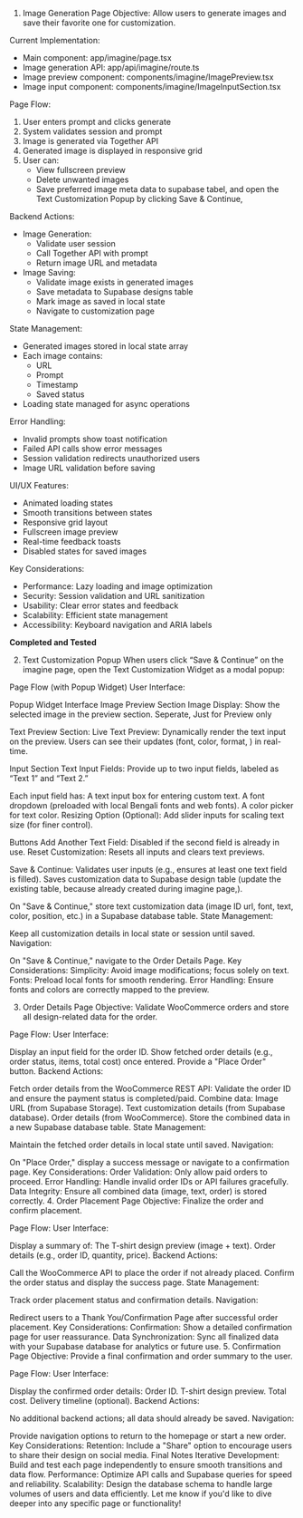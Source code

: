 1. Image Generation Page
Objective: Allow users to generate images and save their favorite one for customization.

Current Implementation:
- Main component: app/imagine/page.tsx
- Image generation API: app/api/imagine/route.ts
- Image preview component: components/imagine/ImagePreview.tsx
- Image input component: components/imagine/ImageInputSection.tsx

Page Flow:
1. User enters prompt and clicks generate
2. System validates session and prompt
3. Image is generated via Together API
4. Generated image is displayed in responsive grid
5. User can:
   - View fullscreen preview
   - Delete unwanted images
   - Save preferred image meta data to supabase tabel, and open the Text Customization Popup by clicking Save & Continue, 

Backend Actions:
- Image Generation:
  - Validate user session
  - Call Together API with prompt
  - Return image URL and metadata
- Image Saving:
  - Validate image exists in generated images
  - Save metadata to Supabase designs table
  - Mark image as saved in local state
  - Navigate to customization page

State Management:
- Generated images stored in local state array
- Each image contains:
  - URL
  - Prompt
  - Timestamp
  - Saved status
- Loading state managed for async operations

Error Handling:
- Invalid prompts show toast notification
- Failed API calls show error messages
- Session validation redirects unauthorized users
- Image URL validation before saving

UI/UX Features:
- Animated loading states
- Smooth transitions between states
- Responsive grid layout
- Fullscreen image preview
- Real-time feedback toasts
- Disabled states for saved images

Key Considerations:
- Performance: Lazy loading and image optimization
- Security: Session validation and URL sanitization
- Usability: Clear error states and feedback
- Scalability: Efficient state management
- Accessibility: Keyboard navigation and ARIA labels

**Completed and Tested**

2. Text Customization Popup
When users click “Save & Continue” on the imagine page, open the Text Customization Widget as a modal popup:

Page Flow (with Popup Widget)
User Interface:

Popup Widget Interface
Image Preview Section
Image Display: Show the selected image in the preview section. Seperate, Just for Preview only

Text Preview Section:
Live Text Preview: Dynamically render the text input on the preview. Users can see their updates (font, color, format, ) in real-time.

Input Section
Text Input Fields: Provide up to two input fields, labeled as “Text 1” and “Text 2.”

Each input field has:
A text input box for entering custom text.
A font dropdown (preloaded with local Bengali fonts and web fonts).
A color picker for text color.
Resizing Option (Optional):
Add slider inputs for scaling text size (for finer control).

Buttons
Add Another Text Field: Disabled if the second field is already in use.
Reset Customization: Resets all inputs and clears text previews.

Save & Continue:
Validates user inputs (e.g., ensures at least one text field is filled).
Saves customization data to Supabase design table (update the existing table, because already created during imagine page,).


On "Save & Continue," store text customization data (image ID url, font, text, color, position, etc.) in a Supabase database table.
State Management:

Keep all customization details in local state or session until saved.
Navigation:

On "Save & Continue," navigate to the Order Details Page.
Key Considerations:
Simplicity: Avoid image modifications; focus solely on text.
Fonts: Preload local fonts for smooth rendering.
Error Handling: Ensure fonts and colors are correctly mapped to the preview.


3. Order Details Page
Objective: Validate WooCommerce orders and store all design-related data for the order.

Page Flow:
User Interface:

Display an input field for the order ID.
Show fetched order details (e.g., order status, items, total cost) once entered.
Provide a "Place Order" button.
Backend Actions:

Fetch order details from the WooCommerce REST API:
Validate the order ID and ensure the payment status is completed/paid.
Combine data:
Image URL (from Supabase Storage).
Text customization details (from Supabase database).
Order details (from WooCommerce).
Store the combined data in a new Supabase database table.
State Management:

Maintain the fetched order details in local state until saved.
Navigation:

On "Place Order," display a success message or navigate to a confirmation page.
Key Considerations:
Order Validation: Only allow paid orders to proceed.
Error Handling: Handle invalid order IDs or API failures gracefully.
Data Integrity: Ensure all combined data (image, text, order) is stored correctly.
4. Order Placement Page
Objective: Finalize the order and confirm placement.

Page Flow:
User Interface:

Display a summary of:
The T-shirt design preview (image + text).
Order details (e.g., order ID, quantity, price).
Backend Actions:

Call the WooCommerce API to place the order if not already placed.
Confirm the order status and display the success page.
State Management:

Track order placement status and confirmation details.
Navigation:

Redirect users to a Thank You/Confirmation Page after successful order placement.
Key Considerations:
Confirmation: Show a detailed confirmation page for user reassurance.
Data Synchronization: Sync all finalized data with your Supabase database for analytics or future use.
5. Confirmation Page
Objective: Provide a final confirmation and order summary to the user.

Page Flow:
User Interface:

Display the confirmed order details:
Order ID.
T-shirt design preview.
Total cost.
Delivery timeline (optional).
Backend Actions:

No additional backend actions; all data should already be saved.
Navigation:

Provide navigation options to return to the homepage or start a new order.
Key Considerations:
Retention: Include a "Share" option to encourage users to share their design on social media.
Final Notes
Iterative Development: Build and test each page independently to ensure smooth transitions and data flow.
Performance: Optimize API calls and Supabase queries for speed and reliability.
Scalability: Design the database schema to handle large volumes of users and data efficiently.
Let me know if you'd like to dive deeper into any specific page or functionality!
